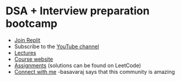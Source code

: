 # DSA + Interview preparation bootcamp
- [Join Replit](http://join.replit.com/kunal-kushwaha)
- Subscribe to the [YouTube channel](https://www.youtube.com/KunalKushwaha?sub_confirmation=1)
- [Lectures](https://www.youtube.com/playlist?list=PL9gnSGHSqcnr_DxHsP7AW9ftq0AtAyYqJ)
- [Course website](https://wemakedevs.org/courses/dsa)
- [Assignments](https://github.com/kunal-kushwaha/DSA-Bootcamp-Java/tree/main/assignments) (solutions can be found on LeetCode)
- [Connect with me](http://kunalkushwaha.com)
-basavaraj says that this community is amazing

